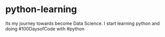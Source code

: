 # python-learning
Its my journey towards become Data Science. I start learning python and doing #100DaysofCode with #python
